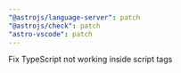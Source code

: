 ```yaml
---
"@astrojs/language-server": patch
"@astrojs/check": patch
"astro-vscode": patch
---
```


Fix TypeScript not working inside script tags
